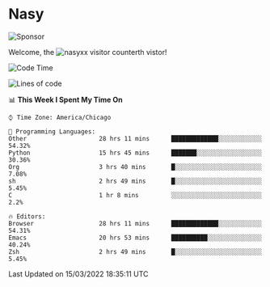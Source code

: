 # Nasy

<!--
<p align="center">
<img height="200" src="https://github-readme-stats.vercel.app/api?username=nasyxx&count_private=true&show_icons=true&theme=dracula&include_all_commits=true"/>
<img height="200" src="https://github-readme-stats.vercel.app/api/top-langs/?username=nasyxx&theme=dracula&hide=html,jupyter+notebook&count_private=true&show_icons=true"/>
</p>

  
----------------
-->

![Sponsor](https://img.shields.io/static/v1.svg?label=Sponsor&message=%E2%9D%A4&logo=GitHub&style=flat&color=pink)
 
Welcome, the ![nasyxx visitor counter](https://count.getloli.com/get/@nasyxx?theme=rule34)th vistor!
 
<!--START_SECTION:waka-->
![Code Time](http://img.shields.io/badge/Code%20Time-2%2C030%20hrs%2046%20mins-blue)

![Lines of code](https://img.shields.io/badge/From%20Hello%20World%20I%27ve%20Written-5%20Million%20lines%20of%20code-blue)

📊 **This Week I Spent My Time On** 

```text
⌚︎ Time Zone: America/Chicago

💬 Programming Languages: 
Other                    28 hrs 11 mins      █████████████░░░░░░░░░░░░   54.32% 
Python                   15 hrs 45 mins      ███████░░░░░░░░░░░░░░░░░░   30.36% 
Org                      3 hrs 40 mins       █░░░░░░░░░░░░░░░░░░░░░░░░   7.08% 
sh                       2 hrs 49 mins       █░░░░░░░░░░░░░░░░░░░░░░░░   5.45% 
C                        1 hr 8 mins         ░░░░░░░░░░░░░░░░░░░░░░░░░   2.2%

🔥 Editors: 
Browser                  28 hrs 11 mins      █████████████░░░░░░░░░░░░   54.31% 
Emacs                    20 hrs 53 mins      ██████████░░░░░░░░░░░░░░░   40.24% 
Zsh                      2 hrs 49 mins       █░░░░░░░░░░░░░░░░░░░░░░░░   5.45%

```


 Last Updated on 15/03/2022 18:35:11 UTC
<!--END_SECTION:waka-->

<!-- ![visitors](https://visitor-badge.laobi.icu/badge?page_id=nasyxx.nasyxx) -->
